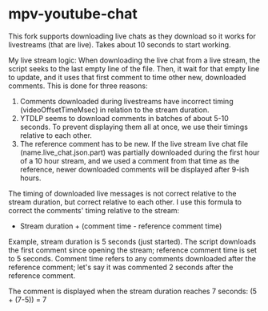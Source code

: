 # mpv-youtube-chat
This fork supports downloading live chats as they download so it works for livestreams (that are live).
Takes about 10 seconds to start working.

My live stream logic:
When downloading the live chat from a live stream, the script seeks to the last empty line of the file. Then, it wait for that empty line to update, and it uses that first comment to time other new, downloaded comments. This is done for three reasons:

1. Comments downloaded during livestreams have incorrect timing (videoOffsetTimeMsec) in relation to the stream duration.
2. YTDLP seems to download comments in batches of about 5-10 seconds. To prevent displaying them all at once, we use their timings relative to each other.
3. The reference comment has to be new. If the live stream live chat file (name.live_chat.json.part) was partially downloaded during the first hour of a 10 hour stream, and we used a comment from that time as the reference, newer downloaded comments will be displayed after 9-ish hours.

The timing of downloaded live messages is not correct relative to the stream duration, but correct relative to each other. I use this formula to correct the comments' timing relative to the stream:
- Stream duration + (comment time - reference comment time)

Example, stream duration is 5 seconds (just started). 
The script downloads the first comment since opening the stream; reference comment time is set to 5 seconds. 
Comment time refers to any comments downloaded after the reference comment; let's say it was commented 2 seconds after the reference comment.

The comment is displayed when the stream duration reaches 7 seconds: (5 + (7-5)) = 7

